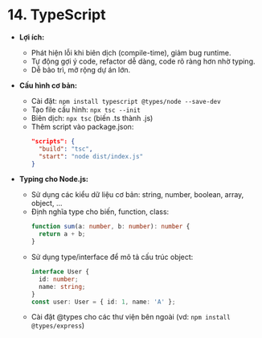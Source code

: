 # 14. TypeScript
- **Lợi ích:**
  - Phát hiện lỗi khi biên dịch (compile-time), giảm bug runtime.
  - Tự động gợi ý code, refactor dễ dàng, code rõ ràng hơn nhờ typing.
  - Dễ bảo trì, mở rộng dự án lớn.

- **Cấu hình cơ bản:**
  - Cài đặt: `npm install typescript @types/node --save-dev`
  - Tạo file cấu hình: `npx tsc --init`
  - Biên dịch: `npx tsc` (biến .ts thành .js)
  - Thêm script vào package.json:
    ```json
    "scripts": {
      "build": "tsc",
      "start": "node dist/index.js"
    }
    ```

- **Typing cho Node.js:**
  - Sử dụng các kiểu dữ liệu cơ bản: string, number, boolean, array, object, ...
  - Định nghĩa type cho biến, function, class:
    ```ts
    function sum(a: number, b: number): number {
      return a + b;
    }
    ```
  - Sử dụng type/interface để mô tả cấu trúc object:
    ```ts
    interface User {
      id: number;
      name: string;
    }
    const user: User = { id: 1, name: 'A' };
    ```
  - Cài đặt @types cho các thư viện bên ngoài (vd: `npm install @types/express`)
